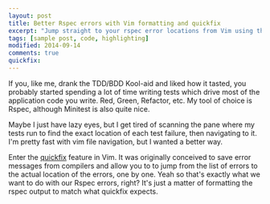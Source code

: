 ```yaml
---
layout: post
title: Better Rspec errors with Vim formatting and quickfix
excerpt: "Jump straight to your rspec error locations from Vim using this nifty trick with the quickfix window"
tags: [sample post, code, highlighting]
modified: 2014-09-14
comments: true
quickfix: 
---
```


If you, like me, drank the TDD/BDD Kool-aid and liked how it tasted, you probably started spending a lot of time writing tests which drive most of the application code you write.  Red, Green, Refactor, etc.  My tool of choice is Rspec, although Minitest is also quite nice.


Maybe I just have lazy eyes, but I get tired of scanning the pane where my tests run to find the exact location of each test failure, then navigating to it.  I'm pretty fast with vim file navigation, but I wanted a better way.


Enter the [quickfix](http://vimdoc.sourceforge.net/htmldoc/quickfix.html)
feature in Vim.  It was originally conceived to save error messages from compilers and allow you to to jump from the list of errors to the actual location of the errors, one by one.  Yeah so that's exactly what we want to do with our Rspec errors, right?  It's just a matter of formatting the rspec output to match what quickfix expects.






